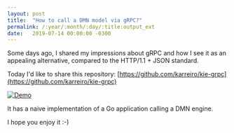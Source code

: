 ```yaml
---
layout: post
title:  "How to call a DMN model via gRPC?"
permalink: /:year/:month/:day/:title:output_ext
date:   2019-07-14 00:00:00 -0300
---
```


Some days ago, I shared my impressions about gRPC and how I see it as an appealing alternative, compared to the HTTP/1.1 + JSON standard.

Today I'd like to share this repository:
[https://github.com/karreiro/kie-grpc](https://github.com/karreiro/kie-grpc)

[![Demo](/assets/dmn-grpc-demo.gif "Demo")](/assets/dmn-grpc-demo.gif)

It has a naive implementation of a Go application calling a DMN engine.

I hope you enjoy it :-)

